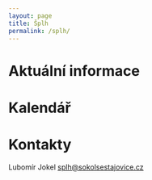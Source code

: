```yaml
---
layout: page
title: Šplh
permalink: /splh/
---
```


# Aktuální informace

# Kalendář

# Kontakty

Lubomír Jokel
[splh@sokolsestajovice.cz](mailto:splh@sokolsestajovice.cz)